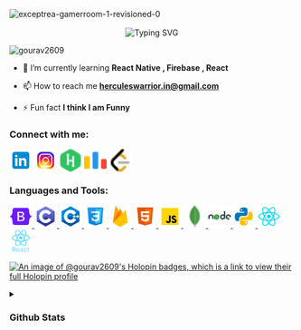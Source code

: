 ![exceptrea-gamerroom-1-revisioned-0](https://github.com/Gourav2609/Gourav2609/assets/115522947/5efff12e-8d74-4f00-b8d3-176bf3864431)

<p align="center">
  <img src="https://readme-typing-svg.demolab.com?font=Fira+Code&size=60&duration=3500&pause=985&vCenter=true&width=800&height=80&lines=Hi+👋+!!;I'm+Gourav+!" alt="Typing SVG" align="center">
</p>


<!--<h3 align="center">A passionate frontend developer from India</h3>-->

<p align="left"> <img src="https://komarev.com/ghpvc/?username=gourav2609&label=Visitors&color=000000&style=flat" alt="gourav2609" /> </p>

- 🌱 I’m currently learning **React Native , Firebase , React**

- 📫 How to reach me **herculeswarrior.in@gmail.com**

- ⚡ Fun fact **I think I am Funny**

<h3 align="left">Connect with me:</h3>
<p align="left">
<a href="https://www.linkedin.com/in/gourav-a6266014b/" target="blank"><img align="center" src="./icons/linkedin.png" alt="gourav ." height="40" width="40" /></a>
<a href="https://instagram.com/__delusive_world_/" target="blank"><img align="center" src="./icons/instagram.png" alt="__delusive_world_/" height="40" width="40" /></a>
<a href="https://www.hackerrank.com/herculeswarrior1" target="blank"><img align="center" src="./icons/hackerrank.png" alt="herculeswarrior1" height="40" width="40" /></a>
<a href="https://codeforces.com/profile/gandalf_05" target="blank"><img align="center" src="./icons/codeforces.png" alt="gandalf_05" height="40" width="40" /></a>
<a href="https://www.leetcode.com/user4582bn" target="blank"><img align="center" src="./icons/leetcode.png" alt="user4582bn" height="40" width="40" /></a>
</p>

<h3 align="left">Languages and Tools:</h3>
<p align="left"> <a href="https://getbootstrap.com" target="_blank" rel="noreferrer"> <img src="./icons/bootstrap.png" alt="bootstrap" width="40" height="40"/> </a> <a href="https://www.cprogramming.com/" target="_blank" rel="noreferrer"> <img src="./icons/C -icon.png" alt="c" width="40" height="40"/> </a> <a href="https://www.w3schools.com/cpp/" target="_blank" rel="noreferrer"> <img src="./icons/C++-icon.png" alt="cplusplus" width="40" height="40"/> </a> <a href="https://www.w3schools.com/css/" target="_blank" rel="noreferrer"> <img src="./icons/css.png" alt="css3" width="40" height="40"/> </a> <a href="https://firebase.google.com/" target="_blank" rel="noreferrer"> <img src="./icons/firebase.png" alt="firebase" width="40" height="40"/> </a> <a href="https://www.w3.org/html/" target="_blank" rel="noreferrer"> <img src="./icons/html.png" alt="html5" width="40" height="40"/> </a> <a href="https://developer.mozilla.org/en-US/docs/Web/JavaScript" target="_blank" rel="noreferrer"> <img src="./icons/javascript.png" alt="javascript" width="40" height="40"/> </a> <a href="https://www.mongodb.com/" target="_blank" rel="noreferrer"> <img src="./icons/mongoDB.png" alt="mongodb" width="40" height="40"/> </a> <a href="https://nodejs.org" target="_blank" rel="noreferrer"> <img src="./icons/node-js.png" alt="nodejs" width="40" height="40"/> </a> <a href="https://www.python.org" target="_blank" rel="noreferrer"> <img src="./icons/python.png" alt="python" width="40" height="40"/> </a> <a href="https://reactjs.org/" target="_blank" rel="noreferrer"> <img src="./icons/react.png" alt="react" width="40" height="40"/> </a> <a href="https://reactnative.dev/" target="_blank" rel="noreferrer"> <img src="./icons/react-native.png" alt="reactnative" width="40" height="40"/> </a> </p>

[![An image of @gourav2609's Holopin badges, which is a link to view their full Holopin profile](https://holopin.me/gourav2609)](https://holopin.io/@gourav2609)
<br>

<details>
  <summary><h3 align="left">Github Stats</h3></summary>

  

<p><img align="center" src="https://github-readme-stats.vercel.app/api/top-langs?username=gourav2609&show_icons=true&theme=dark&title_color=ffffff&text_color=ffffff&bg_color=000000&locale=en&layout=compact" alt="gourav2609" /></p>

<br>
<p><img align="center" src="https://github-readme-stats.vercel.app/api?username=gourav2609&show_icons=true&theme=dark&locale=en" alt="gourav2609" /></p>

<br>

<p><img align="center" src="https://github-readme-streak-stats.herokuapp.com/?user=gourav2609&theme=dark" alt="gourav2609" /></p>
</details>
